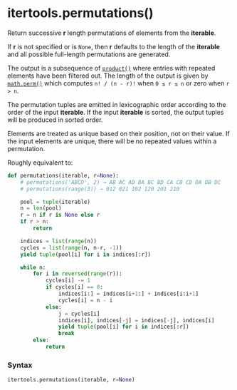 # itertools.permutations()

Return successive **r** length permutations of elements from the **iterable**.

If **r** is not specified or is `None`, then **r** defaults to the length of the **iterable** and all possible full-length permutations are generated.

The output is a subsequence of [`product()`](/modules/itertools/product.md) where entries with repeated elements have been filtered out. The length of the output is given by [`math.perm()`](/modules/math/perm.md) which computes `n! / (n - r)!` when `0 ≤ r ≤ n` or zero when `r > n`.

The permutation tuples are emitted in lexicographic order according to the order of the input **iterable**. If the input **iterable** is sorted, the output tuples will be produced in sorted order.

Elements are treated as unique based on their position, not on their value. If the input elements are unique, there will be no repeated values within a permutation.

Roughly equivalent to:

```python
def permutations(iterable, r=None):
    # permutations('ABCD', 2) → AB AC AD BA BC BD CA CB CD DA DB DC
    # permutations(range(3)) → 012 021 102 120 201 210

    pool = tuple(iterable)
    n = len(pool)
    r = n if r is None else r
    if r > n:
        return

    indices = list(range(n))
    cycles = list(range(n, n-r, -1))
    yield tuple(pool[i] for i in indices[:r])

    while n:
        for i in reversed(range(r)):
            cycles[i] -= 1
            if cycles[i] == 0:
                indices[i:] = indices[i+1:] + indices[i:i+1]
                cycles[i] = n - i
            else:
                j = cycles[i]
                indices[i], indices[-j] = indices[-j], indices[i]
                yield tuple(pool[i] for i in indices[:r])
                break
        else:
            return
```

### Syntax

```python
itertools.permutations(iterable, r=None)
```
